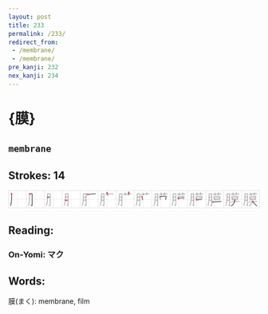 ```yaml
---
layout: post
title: 233
permalink: /233/
redirect_from:
 - /membrane/
 - /membrane/
pre_kanji: 232
nex_kanji: 234
---
```


# {膜}

## `membrane`

## Strokes: 14

<div class="stroke"><img src="../images/E8869C.png" /></div>

## Reading:

### On-Yomi: マク

## Words:

膜(まく): membrane, film
